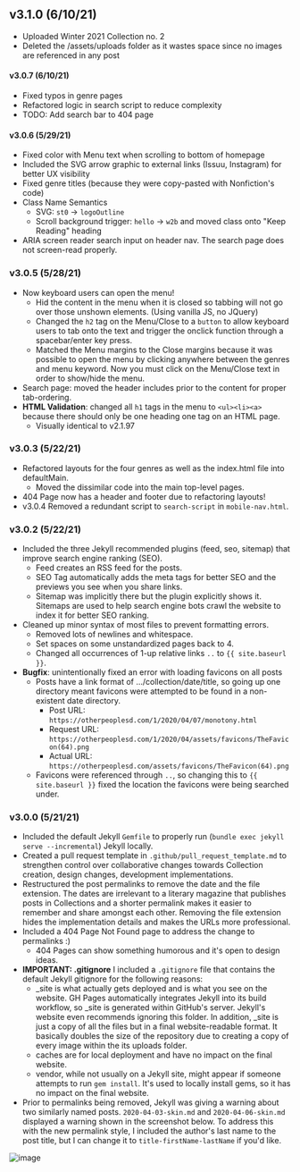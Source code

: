 ## v3.1.0 (6/10/21)
- Uploaded Winter 2021 Collection no. 2
- Deleted the /assets/uploads folder as it wastes space since no images are referenced in any post

#### v3.0.7 (6/10/21)
- Fixed typos in genre pages
- Refactored logic in search script to reduce complexity
- TODO: Add search bar to 404 page

#### v3.0.6 (5/29/21)
- Fixed color with Menu text when scrolling to bottom of homepage
- Included the SVG arrow graphic to external links (Issuu, Instagram) for better UX visibility
- Fixed genre titles (because they were copy-pasted with Nonfiction's code)
- Class Name Semantics
  - SVG: `st0` -> `logoOutline`
  - Scroll background trigger: `hello` -> `w2b` and moved class onto "Keep Reading" heading
- ARIA screen reader search input on header nav. The search page does not screen-read properly.

### v3.0.5 (5/28/21)
- Now keyboard users can open the menu!
  - Hid the content in the menu when it is closed so tabbing will not go over those unshown elements. (Using vanilla JS, no JQuery)
  - Changed the `h2` tag on the Menu/Close to a `button` to allow keyboard users to tab onto the text and trigger the onclick function through a spacebar/enter key press.
  - Matched the Menu margins to the Close margins because it was possible to open the menu by clicking anywhere between the genres and menu keyword. Now you must click on the Menu/Close text in order to show/hide the menu. 
- Search page: moved the header includes prior to the content for proper tab-ordering.
- **HTML Validation**: changed all `h1` tags in the menu to `<ul><li><a>` because there should only be one heading one tag on an HTML page. 
  - Visually identical to v2.1.97


### v3.0.3 (5/22/21)
- Refactored layouts for the four genres as well as the index.html file into defaultMain.
  - Moved the dissimilar code into the main top-level pages.
- 404 Page now has a header and footer due to refactoring layouts!
- v3.0.4 Removed a redundant script to `search-script` in `mobile-nav.html`.

### v3.0.2 (5/22/21)
- Included the three Jekyll recommended plugins (feed, seo, sitemap) that improve search engine ranking (SEO). 
  - Feed creates an RSS feed for the posts.
  - SEO Tag automatically adds the meta tags for better SEO and the previews you see when you share links.
  - Sitemap was implicitly there but the plugin explicitly shows it. Sitemaps are used to help search engine bots crawl the website to index it for better SEO ranking.
- Cleaned up minor syntax of most files to prevent formatting errors.
  - Removed lots of newlines and whitespace.
  - Set spaces on some unstandardized pages back to 4.
  - Changed all occurrences of 1-up relative links `..` to `{{ site.baseurl }}`.
- **Bugfix**: unintentionally fixed an error with loading favicons on all posts
  - Posts have a link format of .../collection/date/title, so going up one directory meant favicons were attempted to be found in a non-existent date directory.
    - Post URL: `https://otherpeoplesd.com/1/2020/04/07/monotony.html`
    - Request URL: `https://otherpeoplesd.com/1/2020/04/assets/favicons/TheFavicon(64).png`
    - Actual URL: `https://otherpeoplesd.com/assets/favicons/TheFavicon(64).png`
  - Favicons were referenced through `..`, so changing this to `{{ site.baseurl }}` fixed the location the favicons were being searched under.

### v3.0.0 (5/21/21)
- Included the default Jekyll `Gemfile` to properly run (`bundle exec jekyll serve --incremental`) Jekyll locally.
- Created a pull request template in `.github/pull_request_template.md` to strengthen control over collaborative changes towards Collection creation, design changes, development implementations.
- Restructured the post permalinks to remove the date and the file extension. The dates are irrelevant to a literary magazine that publishes posts in Collections and a shorter permalink makes it easier to remember and share amongst each other. Removing the file extension hides the implementation details and makes the URLs more professional.
- Included a 404 Page Not Found page to address the change to permalinks :)
  - 404 Pages can show something humorous and it's open to design ideas.
- **IMPORTANT: .gitignore** I included a `.gitignore` file that contains the default Jekyll gitignore for the following reasons:
  - _site is what actually gets deployed and is what you see on the website. GH Pages automatically integrates Jekyll into its build workflow, so _site is generated within GitHub's server. Jekyll's website even recommends ignoring this folder. In addition, _site is just a copy of all the files but in a final website-readable format. It basically doubles the size of the repository due to creating a copy of every image within the its uploads folder.
  - caches are for local deployment and have no impact on the final website.
  - vendor, while not usually on a Jekyll site, might appear if someone attempts to run `gem install`. It's used to locally install gems, so it has no impact on the final website.
- Prior to permalinks being removed, Jekyll was giving a warning about two similarly named posts. `2020-04-03-skin.md` and `2020-04-06-skin.md` displayed a warning shown in the screenshot below. To address this with the new permalink style, I included the author's last name to the post title, but I can change it to `title-firstName-lastName` if you'd like.

![image](https://user-images.githubusercontent.com/60748722/119217250-d6183d80-ba8d-11eb-9eda-78771406b804.png)

